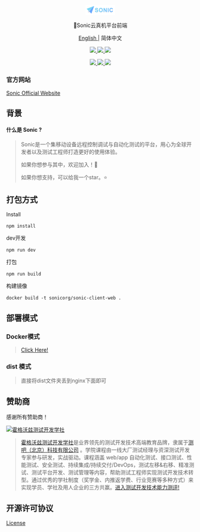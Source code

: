 <p align="center">
  <img width="80px" src="https://raw.githubusercontent.com/SonicCloudOrg/sonic-server/main/logo.png">
</p>
<p align="center">🎉Sonic云真机平台前端</p>
<p align="center">
  <a href="https://github.com/SonicCloudOrg/sonic-client-web/blob/main/README.md">  
    English
  </a>
  <span>| 简体中文</span>
</p>
<p align="center">
  <a href="#">  
    <img src="https://img.shields.io/github/v/release/SonicCloudOrg/sonic-client-web?include_prereleases">
  </a>
  <a href="#">  
    <img src="https://img.shields.io/badge/vue-3.2.14-success">
  </a>
  <a href="#">  
    <img src="https://img.shields.io/badge/elementPlus-1.1.0/beta.24-success">
  </a>
</p>
<p align="center">
  <a href="#">  
    <img src="https://img.shields.io/github/commit-activity/m/SonicCloudOrg/sonic-client-web">
  </a>
  <a href="https://hub.docker.com/repository/docker/sonicorg/sonic-client-web">  
    <img src="https://img.shields.io/docker/pulls/sonicorg/sonic-client-web">
  </a>
  <a href="https://github.com/SonicCloudOrg/sonic-server/blob/main/LICENSE">  
    <img src="https://img.shields.io/github/license/SonicCloudOrg/sonic-server?color=green&label=license&logo=license&logoColor=green">
  </a>
</p>

### 官方网站
[Sonic Official Website](https://soniccloudorg.github.io/)
## 背景

#### 什么是 Sonic ?

> Sonic是一个集移动设备远程控制调试与自动化测试的平台，用心为全球开发者以及测试工程师打造更好的使用体验。
>
>  如果你想参与其中，欢迎加入！💪
>
> 如果你想支持，可以给我一个star。⭐

## 打包方式

Install

```
npm install
```

dev开发

```
npm run dev
```

打包

```
npm run build
```

构建镜像

```
docker build -t sonicorg/sonic-client-web .
```

## 部署模式

### Docker模式

> [Click Here!](https://hub.docker.com/repository/docker/sonicorg/sonic-client-web)

### dist 模式

> 直接将dist文件夹丢到nginx下面即可

## 赞助商

感谢所有赞助商！

[<img src="https://ceshiren.com/uploads/default/original/3X/7/0/70299922296e93e2dcab223153a928c4bfb27df9.jpeg" alt="霍格沃兹测试开发学社" width="500">](https://qrcode.testing-studio.com/f?from=sonic&url=https://ceshiren.com)

> [霍格沃兹测试开发学社](https://qrcode.testing-studio.com/f?from=sonic&url=https://ceshiren.com)是业界领先的测试开发技术高端教育品牌，隶属于[测吧（北京）科技有限公司](http://qrcode.testing-studio.com/f?from=sonic&url=https://www.testing-studio.com) 。学院课程由一线大厂测试经理与资深测试开发专家参与研发，实战驱动。课程涵盖 web/app 自动化测试、接口测试、性能测试、安全测试、持续集成/持续交付/DevOps，测试左移&右移、精准测试、测试平台开发、测试管理等内容，帮助测试工程师实现测试开发技术转型。通过优秀的学社制度（奖学金、内推返学费、行业竞赛等多种方式）来实现学员、学社及用人企业的三方共赢。[进入测试开发技术能力测评!](https://qrcode.testing-studio.com/f?from=sonic&url=https://ceshiren.com/t/topic/14940)
 


## 开源许可协议

[License](LICENSE)
